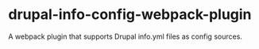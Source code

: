 # drupal-info-config-webpack-plugin
A webpack plugin that supports Drupal info.yml files as config sources.
